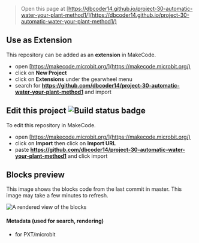 
> Open this page at [https://dbcoder14.github.io/project-30-automatic-water-your-plant-method1/](https://dbcoder14.github.io/project-30-automatic-water-your-plant-method1/)

## Use as Extension

This repository can be added as an **extension** in MakeCode.

* open [https://makecode.microbit.org/](https://makecode.microbit.org/)
* click on **New Project**
* click on **Extensions** under the gearwheel menu
* search for **https://github.com/dbcoder14/project-30-automatic-water-your-plant-method1** and import

## Edit this project ![Build status badge](https://github.com/dbcoder14/project-30-automatic-water-your-plant-method1/workflows/MakeCode/badge.svg)

To edit this repository in MakeCode.

* open [https://makecode.microbit.org/](https://makecode.microbit.org/)
* click on **Import** then click on **Import URL**
* paste **https://github.com/dbcoder14/project-30-automatic-water-your-plant-method1** and click import

## Blocks preview

This image shows the blocks code from the last commit in master.
This image may take a few minutes to refresh.

![A rendered view of the blocks](https://github.com/dbcoder14/project-30-automatic-water-your-plant-method1/raw/master/.github/makecode/blocks.png)

#### Metadata (used for search, rendering)

* for PXT/microbit
<script src="https://makecode.com/gh-pages-embed.js"></script><script>makeCodeRender("{{ site.makecode.home_url }}", "{{ site.github.owner_name }}/{{ site.github.repository_name }}");</script>
